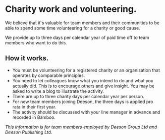 # Charity work and volunteering.

We believe that it's valuable for team members and their communities to be able to spend some time volunteering for a charity or good cause.

We provide up to three days per calendar year of paid time off to team members who want to do this.

## How it works.

- You must be volunteering for a registered charity or an organisation that operates by comparable principles.
- You need to let colleagues know what you intend to do and what you actually did. This is to encourage others and give insight. You may be asked to write a blog to illustrate the activity.
- There are up to three charity days per calendar year per person.
- For new team members joining Deeson, the three days is applied pro rata in their first year.
- The activity should be discussed with your line manager in advance and recorded in Bamboo.

_This information is for team members employed by Deeson Group Ltd and Deeson Publishing Ltd._